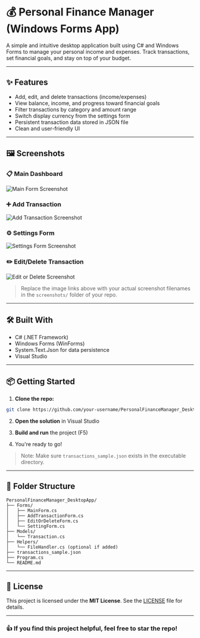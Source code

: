 # 💰 Personal Finance Manager (Windows Forms App)

A simple and intuitive desktop application built using C# and Windows Forms to manage your personal income and expenses. Track transactions, set financial goals, and stay on top of your budget.

---

## ✨ Features

- Add, edit, and delete transactions (income/expenses)
- View balance, income, and progress toward financial goals
- Filter transactions by category and amount range
- Switch display currency from the settings form
- Persistent transaction data stored in JSON file
- Clean and user-friendly UI

---

## 🖼️ Screenshots

### 📋 Main Dashboard
![Main Form Screenshot](mainform.png)

### ➕ Add Transaction
![Add Transaction Screenshot](addtransaction.png)

### ⚙️ Settings Form
![Settings Form Screenshot](settings.png)

### ✏️ Edit/Delete Transaction
![Edit or Delete Screenshot](editdelete.png)

> Replace the image links above with your actual screenshot filenames in the `screenshots/` folder of your repo.

---

## 🛠️ Built With

- C# (.NET Framework)
- Windows Forms (WinForms)
- System.Text.Json for data persistence
- Visual Studio

---

## 📦 Getting Started

1. **Clone the repo:**

```bash
git clone https://github.com/your-username/PersonalFinanceManager_DesktopApp.git
```

2. **Open the solution** in Visual Studio

3. **Build and run** the project (F5)

4. You're ready to go!

> Note: Make sure `transactions_sample.json` exists in the executable directory.

---

## 📁 Folder Structure

```
PersonalFinanceManager_DesktopApp/
├── Forms/
│   ├── MainForm.cs
│   ├── AddTransactionForm.cs
│   ├── EditOrDeleteForm.cs
│   └── SettingForm.cs
├── Models/
│   └── Transaction.cs
├── Helpers/
│   └── FileHandler.cs (optional if added)
├── transactions_sample.json
├── Program.cs
└── README.md
```

---

## 📃 License

This project is licensed under the **MIT License**. See the [LICENSE](LICENSE) file for details.

---

### 👍 If you find this project helpful, feel free to star the repo!